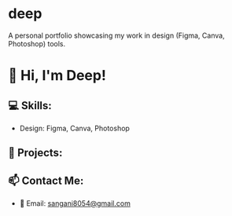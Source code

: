 # deep
A personal portfolio showcasing my work in design (Figma, Canva, Photoshop) tools.
# 🙌 Hi, I'm Deep!
## 💻 Skills:
- Design: Figma, Canva, Photoshop
## 🌟 Projects:

## 📫 Contact Me:
- 📧 Email: sangani8054@gmail.com
